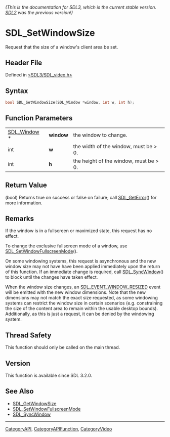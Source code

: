 ###### (This is the documentation for SDL3, which is the current stable version. [SDL2](https://wiki.libsdl.org/SDL2/) was the previous version!)
# SDL_SetWindowSize

Request that the size of a window's client area be set.

## Header File

Defined in [<SDL3/SDL_video.h>](https://github.com/libsdl-org/SDL/blob/main/include/SDL3/SDL_video.h)

## Syntax

```c
bool SDL_SetWindowSize(SDL_Window *window, int w, int h);
```

## Function Parameters

|                            |            |                                        |
| -------------------------- | ---------- | -------------------------------------- |
| [SDL_Window](SDL_Window) * | **window** | the window to change.                  |
| int                        | **w**      | the width of the window, must be > 0.  |
| int                        | **h**      | the height of the window, must be > 0. |

## Return Value

(bool) Returns true on success or false on failure; call
[SDL_GetError](SDL_GetError)() for more information.

## Remarks

If the window is in a fullscreen or maximized state, this request has no
effect.

To change the exclusive fullscreen mode of a window, use
[SDL_SetWindowFullscreenMode](SDL_SetWindowFullscreenMode)().

On some windowing systems, this request is asynchronous and the new window
size may not have have been applied immediately upon the return of this
function. If an immediate change is required, call
[SDL_SyncWindow](SDL_SyncWindow)() to block until the changes have taken
effect.

When the window size changes, an
[SDL_EVENT_WINDOW_RESIZED](SDL_EVENT_WINDOW_RESIZED) event will be emitted
with the new window dimensions. Note that the new dimensions may not match
the exact size requested, as some windowing systems can restrict the window
size in certain scenarios (e.g. constraining the size of the content area
to remain within the usable desktop bounds). Additionally, as this is just
a request, it can be denied by the windowing system.

## Thread Safety

This function should only be called on the main thread.

## Version

This function is available since SDL 3.2.0.

## See Also

- [SDL_GetWindowSize](SDL_GetWindowSize)
- [SDL_SetWindowFullscreenMode](SDL_SetWindowFullscreenMode)
- [SDL_SyncWindow](SDL_SyncWindow)

----
[CategoryAPI](CategoryAPI), [CategoryAPIFunction](CategoryAPIFunction), [CategoryVideo](CategoryVideo)

